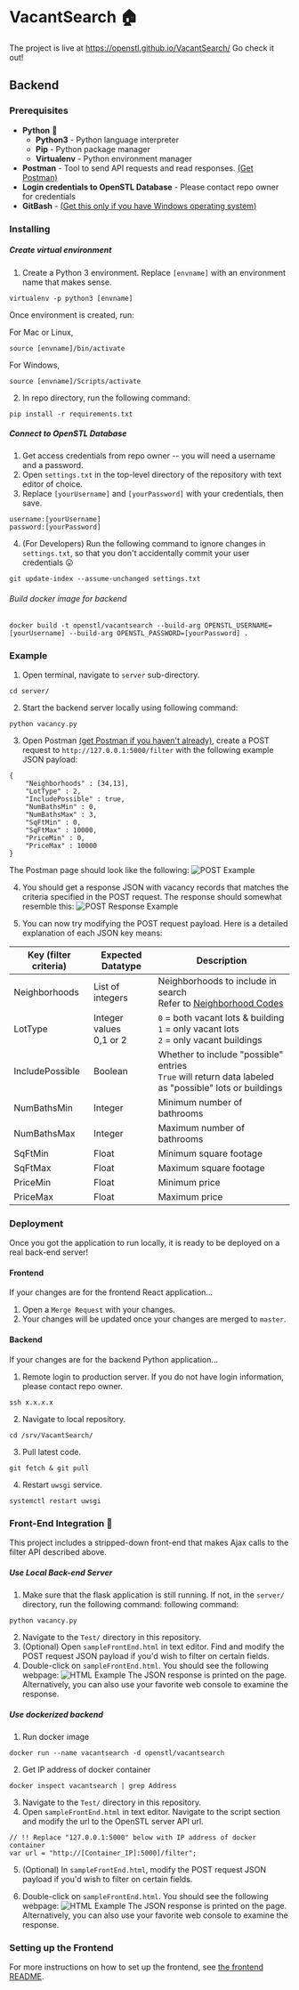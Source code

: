 # VacantSearch 🏠
The project is live at https://openstl.github.io/VacantSearch/ Go check it out!
## Backend
### Prerequisites
 - **Python** :snake:
   - **Python3** - Python language interpreter
   - **Pip** - Python package manager
   - **Virtualenv** - Python environment manager
 - **Postman** - Tool to send API requests and read responses. [(Get Postman)](https://www.getpostman.com/downloads/)
 - **Login credentials to OpenSTL Database** - Please contact repo owner for credentials
 - **GitBash** - [(Get this only if you have Windows operating system)](https://git-scm.com/downloads)

### Installing
 ##### Create virtual environment
 1. Create a Python 3 environment. Replace ``[envname]`` with an environment name that makes sense.
 ```
 virtualenv -p python3 [envname]
 ```
 Once environment is created, run:

 For Mac or Linux,
 ```
 source [envname]/bin/activate
 ```

 For Windows,
 ```
 source [envname]/Scripts/activate
 ```

 2. In repo directory, run the following command:
 ```
 pip install -r requirements.txt
 ```


 ##### Connect to OpenSTL Database
 1. Get access credentials from repo owner -- you will need a username and a password.
 2. Open `settings.txt` in the top-level directory of the repository with text editor of choice.
 3. Replace ``[yourUsername]`` and ``[yourPassword]`` with your credentials, then save.
 ```
 username:[yourUsername]
 password:[yourPassword]
 ```
 4. (For Developers) Run the following command to ignore changes in `settings.txt`, so that you don't accidentally commit your user credentials 😛
 ```
 git update-index --assume-unchanged settings.txt
 ```

 ###### Build docker image for backend
 ```
 docker build -t openstl/vacantsearch --build-arg OPENSTL_USERNAME=[yourUsername] --build-arg OPENSTL_PASSWORD=[yourPassword] .
 ```

### Example
1. Open terminal, navigate to `server` sub-directory.
```
cd server/
```
2. Start the backend server locally using following command:
```
python vacancy.py
```
3. Open Postman [(get Postman if you haven't already)](https://www.getpostman.com/downloads/), create a POST request to `http://127.0.0.1:5000/filter` with the following example JSON payload:
```
{
	"Neighborhoods" : [34,13],
	"LotType" : 2,
	"IncludePossible" : true,
	"NumBathsMin" : 0,
	"NumBathsMax" : 3,
	"SqFtMin" : 0,
	"SqFtMax" : 10000,
	"PriceMin" : 0,
	"PriceMax" : 10000
}
```
The Postman page should look like the following:
![POST Example](./documentation/post-example.png)

4. You should get a response JSON with vacancy records that matches the criteria specified in the POST request. The response should somewhat resemble this:
![POST Response Example](./documentation/response-example.png)

5. You can now try modifying the POST request payload. Here is a detailed explanation of each JSON key means:

| Key (filter criteria)           | Expected Datatype   | Description |
| ------------- | ------------- | ----- |
| Neighborhoods  | List of integers         |  Neighborhoods to include in search<br> Refer to [Neighborhood Codes](https://github.com/OpenDataSTL/housing/blob/master/static/st-louis-neighborhoods.json) |
| LotType        | Integer values<br> 0,1 or 2 | `0` = both vacant lots & building<br> `1` = only vacant lots<br> `2` = only vacant buildings |
| IncludePossible| Boolean                  | Whether to include "possible" entries <br>  `True` will return data labeled as "possible" lots or buildings|
| NumBathsMin    | Integer                  | Minimum number of bathrooms|
| NumBathsMax    | Integer                  | Maximum number of bathrooms|
| SqFtMin        | Float                    | Minimum square footage|
| SqFtMax        | Float                    | Maximum square footage |
| PriceMin       | Float                    | Minimum price              |
| PriceMax       | Float                    | Maximum price          |


### Deployment
Once you got the application to run locally, it is ready to be deployed on a real back-end server!

#### Frontend
If your changes are for the frontend React application...
1. Open a `Merge Request` with your changes.
2. Your changes will be updated once your changes are merged to `master`.

#### Backend
If your changes are for the backend Python application...
1. Remote login to production server. If you do not have login information, please contact repo owner.
```
ssh x.x.x.x
```
2. Navigate to local repository.
```
cd /srv/VacantSearch/
```
3. Pull latest code.
```
git fetch & git pull
```
4. Restart `uwsgi` service.
```
systemctl restart uwsgi
```

### Front-End Integration 🔧
This project includes a stripped-down front-end that makes Ajax calls to the filter API described above.  

##### Use Local Back-end Server

1. Make sure that the flask application is still running. If not, in the `server/` directory, run the following command:
following command:
```
python vacancy.py
```
2. Navigate to the `Test/` directory in this repository.
3. (Optional) Open `sampleFrontEnd.html` in text editor. Find and modify the POST request JSON payload if you'd wish to filter on certain fields.
4. Double-click on `sampleFrontEnd.html`. You should see the following webpage:
![HTML Example](./documentation/html-example.png)
The JSON response is printed on the page. Alternatively, you can also use your favorite web console to examine the response.


##### Use dockerized backend
1. Run docker image
```
docker run --name vacantsearch -d openstl/vacantsearch
```
2. Get IP address of docker container
```
docker inspect vacantsearch | grep Address
```
3. Navigate to the `Test/` directory in this repository.
4. Open `sampleFrontEnd.html` in text editor. Navigate to the script section and modify the url to the OpenSTL server API url.
```
// !! Replace "127.0.0.1:5000" below with IP address of docker container
var url = "http://[Container_IP]:5000]/filter";
```
5. (Optional) In `sampleFrontEnd.html`, modify the POST request JSON payload if you'd wish to filter on certain fields.

6. Double-click on `sampleFrontEnd.html`. You should see the following webpage:
![HTML Example](./documentation/html-example.png)
The JSON response is printed on the page. Alternatively, you can also use your favorite web console to examine the response.

### Setting up the Frontend

For more instructions on how to set up the frontend, see [the frontend README](./frontend/README.md).

